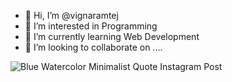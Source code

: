 - 👋 Hi, I’m @vignaramtej
- 👀 I’m interested in Programming
- 🌱 I’m currently learning Web Development
- 💞️ I’m looking to collaborate on ....
  

![Blue Watercolor Minimalist Quote Instagram Post](https://github.com/vignaramtej/vignaramtej/assets/129594387/5ab47b87-b146-4339-b304-a441e873f005)

